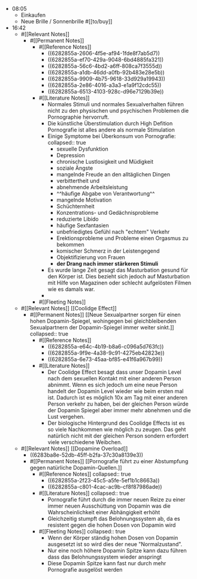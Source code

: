 - 08:05
	- Einkaufen
	- Neue Brille / Sonnenbrille #[[to/buy]]
- 16:42
	- #[[Relevant Notes]]
		- #[[Permanent Notes]]
			- #[[Reference Notes]]
				- ((6282855a-2606-4f5e-af94-1fde8f7ab5d7))
				- ((6282855a-ef70-429a-9048-6bd4885fa321))
				- ((6282855a-56c6-4bd2-a6ff-808ca7f3555d))
				- ((6282855a-a1db-46dd-a0fb-92b483e28e5b))
				- ((6282855a-9909-4b75-9618-33d929a19943))
				- ((6282855a-2e86-4016-a3a3-e1a9f12cdc55))
				- ((6282855a-6513-4103-928c-d96e7129b39e))
			- #[[Literature Notes]]
				- Normales Stimuli und normales Sexualverhalten führen nicht zu den physischen und psychischen Problemen die Pornographie hervorruft.
				- Die künstliche Überstimulation durch High Defition Pornografie ist alles andere als normale Stimulation
				- Einige Symptome bei Überkonsum von Pornografie:
				  collapsed:: true
					- sexuelle Dysfunktion
					- Depression
					- chronische Lustlosigkeit und Müdigkeit
					- soziale Ängste
					- mangelnde Freude an den alltäglichen Dingen
					- verbittertheit und
					- abnehmende Arbeitsleistung
					- ^^häufige Abgabe von Verantwortung^^
					- mangelnde Motivation
					- Schüchternheit
					- Konzentrations- und Gedächnisprobleme
					- reduzierte Libido
					- häufige Sexfantasien
					- unbefriedigtes Gefühl nach "echtem" Verkehr
					- Erektionsprobleme und Probleme einen Orgasmus zu bekommen
					- komischer Schmerz in der Leistengegend
					- Objektifizierung von Frauen
					- **der Drang nach immer stärkeren Stimuli**
				- Es wurde lange Zeit gesagt das Masturbation gesund für den Körper ist. Dies bezieht sich jedoch auf Masturbation mit Hilfe von Magazinen oder schlecht aufgelösten Filmen wie es damals war.
				-
			- #[[Fleeting Notes]]
	- #[[Relevant Notes]] [[Coolidge Effect]]
		- #[[Permanent Notes]] [[Neue Sexualpartner sorgen für einen hohen Dopamin-Spiegel, wohingegen bei gleichbleibenden Sexualpartnern der Dopamin-Spiegel immer weiter sinkt.]]
		  collapsed:: true
			- #[[Reference Notes]]
				- ((6282855a-e64c-4b19-b8a6-c096a5d763fc))
				- ((6282855a-9f9e-4a38-9c91-4275eb42823e))
				- ((6282855a-6e73-45aa-bf85-e41f6a967b99))
			- #[[Literature Notes]]
				- Der Coolidge Effect besagt dass unser Dopamin Level nach dem sexuellen Kontakt mit einer anderen Person abnimmt. Wenn es sich jedoch um eine neue Person handelt der Dopamin Level wieder wie beim ersten mal ist. Dadurch ist es möglich 10x am Tag mit einer anderen Person verkehr zu haben, bei der gleichen Person würde der Dopamin Spiegel aber immer mehr abnehmen und die Lust vergehen.
				- Der biologische Hintergrund des Coolidge Effects ist es so viele Nachkommen wie möglich zu zeugen. Das geht natürlich nicht mit der gleichen Person sondern erfordert viele verschiedene Weibchen.
	- #[[Relevant Notes]] [[Dopamine Overload]]
		- ((6283ba8e-52db-45ff-b2fa-37c30a8139e3))
		- #[[Permanent Notes]] [[Pornografie führt zu einer Abstumpfung gegen natürliche Dopamin-Quellen.]]
			- #[[Reference Notes]]
			  collapsed:: true
				- ((6282855a-2f23-45c5-a5fe-5ef1b1c8663a))
				- ((6282855a-c801-4cac-ac9b-cf8f87986ade))
			- #[[Literature Notes]]
			  collapsed:: true
				- Pornografie führt durch die immer neuen Reize zu einer immer neuen Ausschüttung von Dopamin was die Wahrscheinlichkeit einer Abhängigkeit erhöht
				- Gleichzeitig stumpft das Belohnungssystem ab, da es resistent gegen die hohen Dosen von Dopamin wird
			- #[[Fleeting Notes]]
			  collapsed:: true
				- Wenn der Körper ständig hohen Dosen von Dopamin ausgesetzt ist so wird dies der neue "Normalzustand".
				- Nur eine noch höhere Dopamin Spitze kann dazu führen dass das Belohnungssystem wieder anspringt
				- Diese Dopamin Spitze kann fast nur durch mehr Pornografie ausgelöst werden